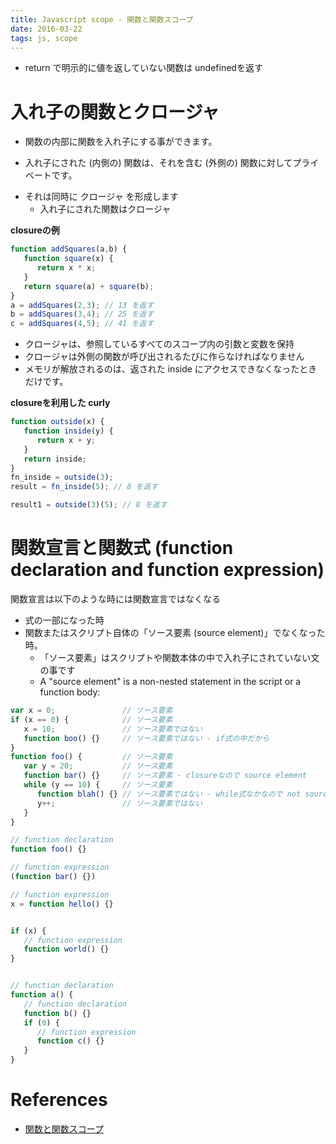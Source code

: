 ```yaml
---
title: Javascript scope - 関数と関数スコープ
date: 2016-03-22
tags: js, scope
---
```


+ return で明示的に値を返していない関数は undefinedを返す

# 入れ子の関数とクロージャ

+ 関数の内部に関数を入れ子にする事ができます。
* 入れ子にされた (内側の) 関数は、それを含む (外側の) 関数に対してプライベートです。
+ それは同時に クロージャ を形成します
  + 入れ子にされた関数はクロージャ
  
**closureの例**

```js
function addSquares(a,b) {
   function square(x) {
      return x * x;
   }
   return square(a) + square(b);
}
a = addSquares(2,3); // 13 を返す
b = addSquares(3,4); // 25 を返す
c = addSquares(4,5); // 41 を返す
```

+ クロージャは、参照しているすべてのスコープ内の引数と変数を保持
+ クロージャは外側の関数が呼び出されるたびに作らなければなりません
+ メモリが解放されるのは、返された inside にアクセスできなくなったときだけです。

**closureを利用した curly**

```js
function outside(x) {
   function inside(y) {
      return x + y;
   }
   return inside;
}
fn_inside = outside(3); 
result = fn_inside(5); // 8 を返す

result1 = outside(3)(5); // 8 を返す
```

# 関数宣言と関数式 (function declaration and function expression)

関数宣言は以下のような時には関数宣言ではなくなる

+ 式の一部になった時
+ 関数またはスクリプト自体の「ソース要素 (source element)」でなくなった時。
  + 「ソース要素」はスクリプトや関数本体の中で入れ子にされていない文の事です
  + A "source element" is a non-nested statement in the script or a function body:

```js
var x = 0;               // ソース要素
if (x == 0) {            // ソース要素
   x = 10;               // ソース要素ではない
   function boo() {}     // ソース要素ではない - if式の中だから
}
function foo() {         // ソース要素
   var y = 20;           // ソース要素
   function bar() {}     // ソース要素 - closureなので source element
   while (y == 10) {     // ソース要素
      function blah() {} // ソース要素ではない - while式なかなので not source element
      y++;               // ソース要素ではない
   }
}
```


```js
// function declaration
function foo() {}

// function expression
(function bar() {})

// function expression
x = function hello() {}


if (x) {
   // function expression
   function world() {}
}


// function declaration
function a() {
   // function declaration
   function b() {}
   if (0) {
      // function expression
      function c() {}
   }
}
```

# References

+ [関数と関数スコープ](https://developer.mozilla.org/ja/docs/Web/JavaScript/Reference/Functions_and_function_scope)


